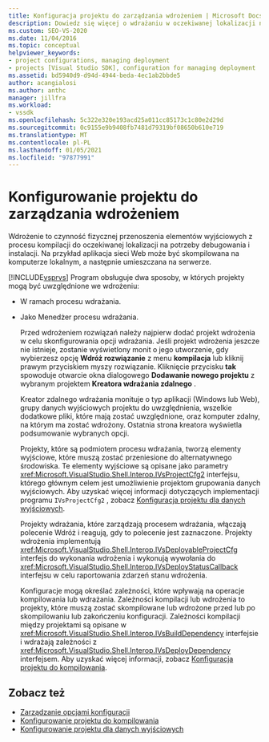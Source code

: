 ```yaml
---
title: Konfiguracja projektu do zarządzania wdrożeniem | Microsoft Docs
description: Dowiedz się więcej o wdrażaniu w oczekiwanej lokalizacji na potrzeby debugowania i instalacji, a dwa sposoby, w których program Visual Studio obsługuje projekty obsługujące wdrożenie.
ms.custom: SEO-VS-2020
ms.date: 11/04/2016
ms.topic: conceptual
helpviewer_keywords:
- project configurations, managing deployment
- projects [Visual Studio SDK], configuration for managing deployment
ms.assetid: bd5940d9-d94d-4944-beda-4ec1ab2bbde5
author: acangialosi
ms.author: anthc
manager: jillfra
ms.workload:
- vssdk
ms.openlocfilehash: 5c322e320e193acd25a011cc85173c1c80e2d29d
ms.sourcegitcommit: 0c9155e9b9408fb7481d79319bf08650b610e719
ms.translationtype: MT
ms.contentlocale: pl-PL
ms.lasthandoff: 01/05/2021
ms.locfileid: "97877991"
---
```

# <a name="project-configuration-for-managing-deployment"></a>Konfigurowanie projektu do zarządzania wdrożeniem
Wdrożenie to czynność fizycznej przenoszenia elementów wyjściowych z procesu kompilacji do oczekiwanej lokalizacji na potrzeby debugowania i instalacji. Na przykład aplikacja sieci Web może być skompilowana na komputerze lokalnym, a następnie umieszczana na serwerze.

 [!INCLUDE[vsprvs](../../code-quality/includes/vsprvs_md.md)] Program obsługuje dwa sposoby, w których projekty mogą być uwzględnione we wdrożeniu:

- W ramach procesu wdrażania.

- Jako Menedżer procesu wdrażania.

  Przed wdrożeniem rozwiązań należy najpierw dodać projekt wdrożenia w celu skonfigurowania opcji wdrażania. Jeśli projekt wdrożenia jeszcze nie istnieje, zostanie wyświetlony monit o jego utworzenie, gdy wybierzesz opcję **Wdróż rozwiązanie** z menu **kompilacja** lub kliknij prawym przyciskiem myszy rozwiązanie. Kliknięcie przycisku **tak** spowoduje otwarcie okna dialogowego **Dodawanie nowego projektu** z wybranym projektem **Kreatora wdrażania zdalnego** .

  Kreator zdalnego wdrażania monituje o typ aplikacji (Windows lub Web), grupy danych wyjściowych projektu do uwzględnienia, wszelkie dodatkowe pliki, które mają zostać uwzględnione, oraz komputer zdalny, na którym ma zostać wdrożony. Ostatnia strona kreatora wyświetla podsumowanie wybranych opcji.

  Projekty, które są podmiotem procesu wdrażania, tworzą elementy wyjściowe, które muszą zostać przeniesione do alternatywnego środowiska. Te elementy wyjściowe są opisane jako parametry <xref:Microsoft.VisualStudio.Shell.Interop.IVsProjectCfg2> interfejsu, którego głównym celem jest umożliwienie projektom grupowania danych wyjściowych. Aby uzyskać więcej informacji dotyczących implementacji programu `IVsProjectCfg2` , zobacz [Konfiguracja projektu dla danych wyjściowych](../../extensibility/internals/project-configuration-for-output.md).

  Projekty wdrażania, które zarządzają procesem wdrażania, włączają polecenie Wdróż i reagują, gdy to polecenie jest zaznaczone. Projekty wdrożenia implementują <xref:Microsoft.VisualStudio.Shell.Interop.IVsDeployableProjectCfg> interfejs do wykonania wdrożenia i wykonują wywołania do <xref:Microsoft.VisualStudio.Shell.Interop.IVsDeployStatusCallback> interfejsu w celu raportowania zdarzeń stanu wdrożenia.

  Konfiguracje mogą określać zależności, które wpływają na operacje kompilowania lub wdrażania. Zależności kompilacji lub wdrożenia to projekty, które muszą zostać skompilowane lub wdrożone przed lub po skompilowaniu lub zakończeniu konfiguracji. Zależności kompilacji między projektami są opisane w <xref:Microsoft.VisualStudio.Shell.Interop.IVsBuildDependency> interfejsie i wdrażają zależności z <xref:Microsoft.VisualStudio.Shell.Interop.IVsDeployDependency> interfejsem. Aby uzyskać więcej informacji, zobacz [Konfiguracja projektu do kompilowania](../../extensibility/internals/project-configuration-for-building.md).

## <a name="see-also"></a>Zobacz też
- [Zarządzanie opcjami konfiguracji](../../extensibility/internals/managing-configuration-options.md)
- [Konfigurowanie projektu do kompilowania](../../extensibility/internals/project-configuration-for-building.md)
- [Konfigurowanie projektu dla danych wyjściowych](../../extensibility/internals/project-configuration-for-output.md)
